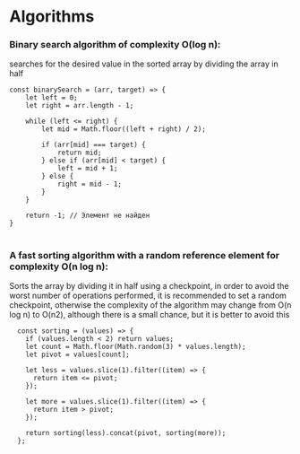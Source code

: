 # Algorithms

### Binary search algorithm of complexity O(log n):

searches for the desired value in the sorted array by dividing the array in half

```
const binarySearch = (arr, target) => {
    let left = 0;
    let right = arr.length - 1;

    while (left <= right) {
        let mid = Math.floor((left + right) / 2);

        if (arr[mid] === target) {
            return mid; 
        } else if (arr[mid] < target) {
            left = mid + 1;
        } else {
            right = mid - 1;
        }
    }

    return -1; // Элемент не найден
}
```
#
### A fast sorting algorithm with a random reference element for complexity O(n log n):

Sorts the array by dividing it in half using a checkpoint, in order to avoid the worst number of operations performed, it is recommended to set a random checkpoint, otherwise the complexity of the algorithm may change from O(n log n) to O(n2), although there is a small chance, but it is better to avoid this

```
  const sorting = (values) => {
    if (values.length < 2) return values;
    let count = Math.floor(Math.random(3) * values.length);
    let pivot = values[count];
    
    let less = values.slice(1).filter((item) => {
      return item <= pivot;
    });

    let more = values.slice(1).filter((item) => {
      return item > pivot;
    });

    return sorting(less).concat(pivot, sorting(more));
  };
```
#
